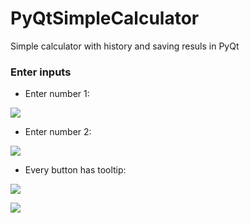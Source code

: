 # PyQtSimpleCalculator
Simple calculator with history and saving resuls in PyQt

### Enter inputs
- Enter number 1:
  
![](https://github.com/hrosicka/PyQtSimpleCalculator/blob/master/doc/MainWindow1.PNG)

- Enter number 2:
  
![](https://github.com/hrosicka/PyQtSimpleCalculator/blob/master/doc/MainWindow2.PNG)

- Every button has tooltip:
  
![](https://github.com/hrosicka/PyQtSimpleCalculator/blob/master/doc/Tooltip.PNG)

![](https://github.com/hrosicka/PyQtSimpleCalculator/blob/master/doc/ErrorDividedByZero.PNG)
